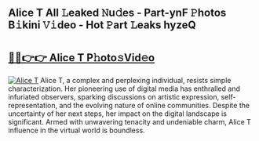 ## Alice T All 𝙻eaked 𝙽u𝚍es - Part-ynF 𝙿hotos B𝚒kini 𝚅𝚒deo - Hot 𝙿art 𝙻eaks hyzeQ

# <h2><a href="http://ld2oxim.urlbe.top/?page=Alice+T">🔗🔗👉👉 Alice T P𝚑oto𝚜Vid𝚎o</a></h2>

[![Alice T](https://i.imgur.com/eBuTRDB.gif)](http://ld2oxim.urlbe.top/?page=Alice+T)
Alice T, a complex and perplexing individual, resists simple characterization. Her pioneering use of digital media has enthralled and infuriated observers, sparking discussions on artistic expression, self-representation, and the evolving nature of online communities. Despite the uncertainty of her next steps, her impact on the digital landscape is significant. Armed with unwavering tenacity and undeniable charm, Alice T influence in the virtual world is boundless.
